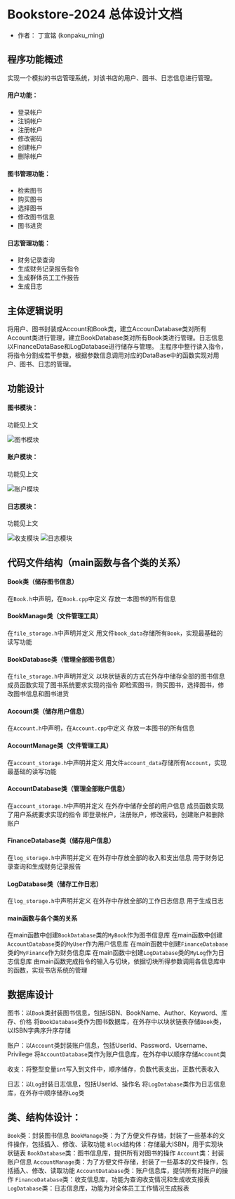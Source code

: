 # Bookstore-2024 总体设计文档

- 作者： 丁宣铭 (konpaku_ming)

## 程序功能概述

实现一个模拟的书店管理系统，对该书店的用户、图书、日志信息进行管理。
#### 用户功能：
- 登录帐户
- 注销帐户
- 注册帐户
- 修改密码
- 创建帐户
- 删除帐户
#### 图书管理功能：
- 检索图书
- 购买图书
- 选择图书
- 修改图书信息
- 图书进货
#### 日志管理功能：
- 财务记录查询
- 生成财务记录报告指令
- 生成群体员工工作报告
- 生成日志


## 主体逻辑说明

将用户、图书封装成Account和Book类，建立AccounDatabase类对所有Account类进行管理，建立BookDatabase类对所有Book类进行管理。日志信息以FinanceDataBase和LogDatabase进行储存与管理。
主程序中整行读入指令，将指令分割成若干参数，根据参数信息调用对应的DataBase中的函数实现对用户、图书、日志的管理。

## 功能设计
#### 图书模块：
功能见上文

![图书模块](图书模块.jpg)

#### 账户模块：
功能见上文

![账户模块](账户模块.jpg)

#### 日志模块：
功能见上文

![收支模块](收支模块.jpg)
![日志模块](日志模块.jpg)


## 代码文件结构（main函数与各个类的关系）

#### Book类（储存图书信息）
在`Book.h`中声明，在`Book.cpp`中定义
存放一本图书的所有信息
#### BookManage类（文件管理工具）
在`file_storage.h`中声明并定义
用文件`book_data`存储所有`Book`，实现最基础的读写功能
#### BookDatabase类（管理全部图书信息）
在`file_storage.h`中声明并定义
以块状链表的方式在外存中储存全部的图书信息
成员函数实现了图书系统要求实现的指令
即检索图书，购买图书，选择图书，修改图书信息和图书进货

#### Account类（储存用户信息）
在`Account.h`中声明，在`Account.cpp`中定义
存放一本图书的所有信息
#### AccountManage类（文件管理工具）
在`account_storage.h`中声明并定义
用文件`account_data`存储所有`Account`，实现最基础的读写功能
#### AccountDatabase类（管理全部账户信息）
在`account_storage.h`中声明并定义
在外存中储存全部的用户信息
成员函数实现了用户系统要求实现的指令
即登录帐户，注册账户，修改密码，创建账户和删除账户

#### FinanceDatabase类（储存用户信息）
在`log_storage.h`中声明并定义
在外存中存放全部的收入和支出信息
用于财务记录查询和生成财务记录报告

#### LogDatabase类（储存工作日志）
在`log_storage.h`中声明并定义
在外存中存放全部的工作日志信息
用于生成日志

#### main函数与各个类的关系
在main函数中创建`BookDatabase`类的`MyBook`作为图书信息库
在main函数中创建`AccountDatabase`类的`MyUser`作为用户信息库
在main函数中创建`FinanceDatabase`类的`MyFinance`作为财务信息库
在main函数中创建`LogDatabase`类的`MyLog`作为日志信息库
由main函数完成指令的输入与切块，依据切块所得参数调用各信息库中的函数，实现书店系统的管理


## 数据库设计
图书：以`Book`类封装图书信息，包括ISBN、BookName、Author、Keyword、库存、价格
将`BookDatabase`类作为图书数据库，在外存中以块状链表存储`Book`类，以ISBN字典序升序存储

账户：以`Account`类封装账户信息，包括UserId、Password、Username、Privilege
将`AccountDatabase`类作为账户信息库，在外存中以顺序存储`Account`类

收支：将整型变量`int`写入到文件中，顺序储存，负数代表支出，正数代表收入

日志：以`Log`封装日志信息，包括UserId、操作名
将`LogDatabase`类作为日志信息库，在外存中顺序储存`Log`类


## 类、结构体设计：
`Book`类：封装图书信息
`BookManage`类：为了方便文件存储，封装了一些基本的文件操作，包括插入、修改、读取功能
`Block`结构体：存储最大ISBN，用于实现块状链表
`BookDatabase`类：图书信息库，提供所有对图书的操作
`Account`类：封装账户信息
`AccountManage`类：为了方便文件存储，封装了一些基本的文件操作，包括插入、修改、读取功能
`AccountDatabase`类：账户信息库，提供所有对账户的操作
`FinanceDatabase`类：收支信息库，功能为查询收支情况和生成收支报表
`LogDatabase`类：日志信息库，功能为对全体员工工作情况生成报表